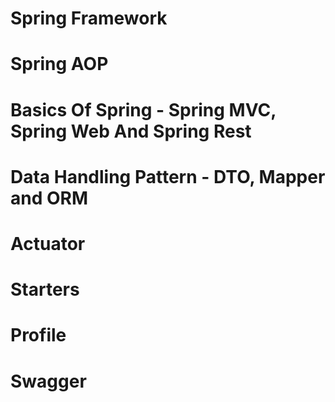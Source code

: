 # Spring Framework

# Spring AOP

# Basics Of Spring - Spring MVC, Spring Web And Spring Rest

# Data Handling Pattern - DTO, Mapper and ORM

# Actuator

# Starters

# Profile

# Swagger
